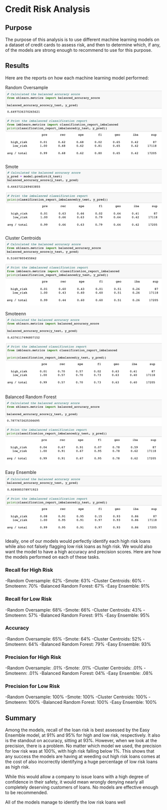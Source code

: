 # Credit Risk Analysis

## Purpose
The purpose of this analysis is to use different machine learning models on a dataset of credit cards to assess risk, and then to determine which, if any, of the models are strong enough to recommend to use for this purpose.

## Results

Here are the reports on how each machine learning model performed:

Random Oversample
![image](https://github.com/PirateSuit/Credit_Risk_Analysis/blob/main/images/random_oversample.png)

Smote
![image](https://github.com/PirateSuit/Credit_Risk_Analysis/blob/main/images/smote.png)

Cluster Centroids
![image](https://github.com/PirateSuit/Credit_Risk_Analysis/blob/main/images/cluster_centroids.png)

Smoteenn
![image](https://github.com/PirateSuit/Credit_Risk_Analysis/blob/main/images/smoteenn.png)

Balanced Random Forest
![image](https://github.com/PirateSuit/Credit_Risk_Analysis/blob/main/images/balanced_random_forest.png)

Easy Ensemble
![image](https://github.com/PirateSuit/Credit_Risk_Analysis/blob/main/images/easy_ensemble.png)

Ideally, one of our models would perfectly identify each high risk loans while also not falsely flagging low risk loans as high risk. We would also want the model to have a high accuracy and precision scores. Here are how the models performed on each of these tasks.

### Recall for High Risk
-Random Oversample: 62%
-Smote: 63%
-Cluster Centroids: 60%
-Smoteenn: 70%
-Balanced Random Forest: 67%
-Easy Ensemble: 91%

### Recall for Low Risk
-Random Oversample: 68%
-Smote: 66%
-Cluster Centroids: 43%
-Smoteenn: 57%
-Balanced Random Forest: 91%
-Easy Ensemble: 95%

### Accuracy
-Random Oversample: 65%
-Smote: 64%
-Cluster Centroids: 52%
-Smoteenn: 64%
-Balanced Random Forest: 79%
-Easy Ensemble: 93%

### Precision for High Risk
-Random Oversample: .01%
-Smote: .01%
-Cluster Centroids: .01%
-Smoteenn: .01%
-Balanced Random Forest: 04%
-Easy Ensemble: .08%

### Precision for Low Risk
-Random Oversample: 100%
-Smote: 100%
-Cluster Centroids: 100%
-Smoteenn: 100%
-Balanced Random Forest: 100%
-Easy Ensemble: 100%


## Summary

Among the models, recall of the loan risk is best assessed by the Easy Ensemble model, at 91% and 95% for high and low risk, respectively. It also is the standout on accuracy, sitting at 93%. However, when we look at the precision, there is a problem. No matter which model we used, the precision for low risk was at 100%, with high risk falling below 1%. This shows that any success the models are having at weeding out high risk loans comes at the cost of also incorrectly identifying a huge percentage of low risk loans as high risk. 

While this would allow a company to issue loans with a high degree of confidence in their safety, it would mean wrongly denying nearly all completely deserving customers of loans. No models are effective enough to be recommended.

All of the models manage to identify the low risk loans well

